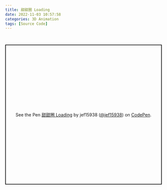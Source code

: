 ```yaml
---
title: 甜甜圈 Loading
date: 2022-11-03 10:57:58
categories: 3D Animation
tags: [Source Code]
---
```


<br>

<p class="codepen" data-height="450" data-default-tab="result" data-slug-hash="QWaVVRV" data-user="jef15938" style="height: 450px; box-sizing: border-box; display: flex; align-items: center; justify-content: center; border: 2px solid; margin: 1em 0; padding: 1em;">
  <span>See the Pen <a href="https://codepen.io/jef15938/pen/QWaVVRV">
  甜甜圈 Loading</a> by jef15938 (<a href="https://codepen.io/jef15938">@jef15938</a>)
  on <a href="https://codepen.io">CodePen</a>.</span>
</p>
<script async src="https://cpwebassets.codepen.io/assets/embed/ei.js"></script>